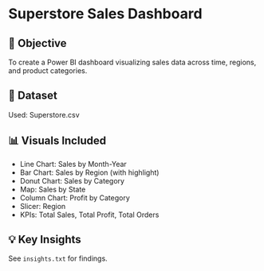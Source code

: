 # Superstore Sales Dashboard

## 📌 Objective
To create a Power BI dashboard visualizing sales data across time, regions, and product categories.

## 📁 Dataset
Used: Superstore.csv

## 📊 Visuals Included
- Line Chart: Sales by Month-Year
- Bar Chart: Sales by Region (with highlight)
- Donut Chart: Sales by Category
- Map: Sales by State
- Column Chart: Profit by Category
- Slicer: Region
- KPIs: Total Sales, Total Profit, Total Orders

## 💡 Key Insights
See `insights.txt` for findings.
